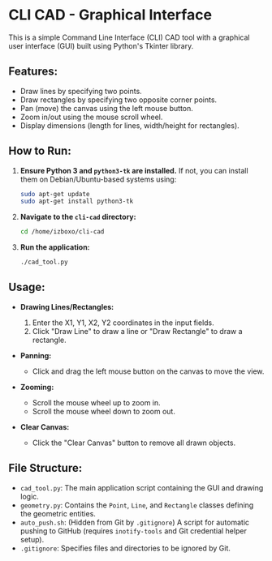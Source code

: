 # CLI CAD - Graphical Interface

This is a simple Command Line Interface (CLI) CAD tool with a graphical user interface (GUI) built using Python's Tkinter library.

## Features:
- Draw lines by specifying two points.
- Draw rectangles by specifying two opposite corner points.
- Pan (move) the canvas using the left mouse button.
- Zoom in/out using the mouse scroll wheel.
- Display dimensions (length for lines, width/height for rectangles).

## How to Run:

1.  **Ensure Python 3 and `python3-tk` are installed.**
    If not, you can install them on Debian/Ubuntu-based systems using:
    ```bash
    sudo apt-get update
    sudo apt-get install python3-tk
    ```

2.  **Navigate to the `cli-cad` directory:**
    ```bash
    cd /home/izboxo/cli-cad
    ```

3.  **Run the application:**
    ```bash
    ./cad_tool.py
    ```

## Usage:

-   **Drawing Lines/Rectangles:**
    1.  Enter the X1, Y1, X2, Y2 coordinates in the input fields.
    2.  Click "Draw Line" to draw a line or "Draw Rectangle" to draw a rectangle.

-   **Panning:**
    -   Click and drag the left mouse button on the canvas to move the view.

-   **Zooming:**
    -   Scroll the mouse wheel up to zoom in.
    -   Scroll the mouse wheel down to zoom out.

-   **Clear Canvas:**
    -   Click the "Clear Canvas" button to remove all drawn objects.

## File Structure:

-   `cad_tool.py`: The main application script containing the GUI and drawing logic.
-   `geometry.py`: Contains the `Point`, `Line`, and `Rectangle` classes defining the geometric entities.
-   `auto_push.sh`: (Hidden from Git by `.gitignore`) A script for automatic pushing to GitHub (requires `inotify-tools` and Git credential helper setup).
-   `.gitignore`: Specifies files and directories to be ignored by Git.

